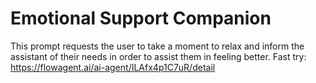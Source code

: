 # Emotional Support Companion
This prompt requests the user to take a moment to relax and inform the assistant of their needs in order to assist them in feeling better.
Fast try: https://flowagent.ai/ai-agent/ILAfx4p1C7uR/detail
